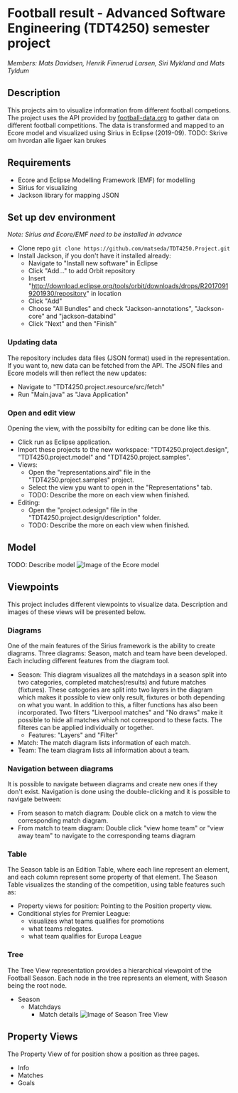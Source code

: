 # Football result - Advanced Software Engineering (TDT4250) semester project

_Members: Mats Davidsen, Henrik Finnerud Larsen, Siri Mykland and Mats Tyldum_

## Description

This projects aim to visualize information from different football competions. The project uses the API provided by [football-data.org](https://www.football-data.org/) to gather data on different football competitions. The data is transformed and mapped to an Ecore model and
visualized using Sirius in Eclipse (2019-09).
TODO: Skrive om hvordan alle ligaer kan brukes

## Requirements

- Ecore and Eclipse Modelling Framework (EMF) for modelling
- Sirius for visualizing
- Jackson library for mapping JSON

## Set up dev environment

_Note: Sirius and Ecore/EMF need to be installed in advance_

- Clone repo `git clone https://github.com/matseda/TDT4250.Project.git`
- Install Jackson, if you don't have it installed already:
  - Navigate to "Install new software" in Eclipse
  - Click "Add..." to add Orbit repository
  - Insert "http://download.eclipse.org/tools/orbit/downloads/drops/R20170919201930/repository" in location
  - Click "Add"
  - Choose "All Bundles" and check "Jackson-annotations", "Jackson-core" and "jackson-databind"
  - Click "Next" and then "Finish"

### Updating data

The repository includes data files (JSON format) used in the representation. If you want to, new data can be fetched from the API. The JSON files and Ecore models will then reflect the new updates:

- Navigate to "TDT4250.project.resource/src/fetch"
- Run "Main.java" as "Java Application"

### Open and edit view

Opening the view, with the possibilty for editing can be done like this.

- Click run as Eclipse application.
- Import these projects to the new workspace: "TDT4250.project.design", "TDT4250.project.model" and "TDT4250.project.samples".
- Views:
  - Open the "representations.aird" file in the "TDT4250.project.samples" project.
  - Select the view ypu want to open in the "Representations" tab.
  - TODO: Describe the more on each view when finished.
- Editing:
  - Open the "project.odesign" file in the "TDT4250.project.design/description" folder.
  - TODO: Describe the more on each view when finished.

## Model
TODO: Describe model
![Image of the Ecore model](https://github.com/matseda/TDT4250.Project/blob/master/images/Model_diagram.png)

## Viewpoints
This project includes different viewpoints to visualize data. Description and images of these views will be presented below.

### Diagrams
One of the main features of the Sirius framework is the ability to create diagrams. Three diagrams: Season, match and team have been developed. Each including different features from the diagram tool.

- Season: This diagram visualizes all the matchdays in a season split into two categories, completed matches(results) and future matches (fixtures). These catogories are split into two layers in the diagram which makes it possible to view only result, fixtures or both depending on what you want. In addition to this, a filter functions has also been incorporated. Two filters "Liverpool matches" and "No draws" make it possible to hide all matches which not correspond to these facts. The filteres can be applied individually or together.
  - Features: "Layers" and "Filter"
- Match: The match diagram lists information of each match.
- Team: The team diagram lists all information about a team.

### Navigation between diagrams
It is possible to navigate between diagrams and create new ones if they don't exist. Navigation is done using the double-clicking and it is possible to navigate between:
- From season to match diagram: Double click on a match to view the corresponding match diagram.
- From match to team diagram: Double click "view home team" or "view away team" to navigate to the corresponding teams diagram

### Table
The Season table is an Edition Table, where each line represent an element, and each column represent some  property of that element. The Season Table visualizes the standing of the competition, using  table features such as: 
- Property views for position: Pointing to the Position property view.
- Conditional styles for Premier League:
    - visualizes what teams qualifies for promotions 
    - what teams relegates.
    - what team qualifies for Europa League

### Tree
The Tree View representation provides a hierarchical viewpoint of the Football Season. Each node in the tree represents an element, with Season being the root node. 
- Season
  - Matchdays
    - Match details
![Image of Season Tree View](https://github.com/matseda/TDT4250.Project/blob/master/images/Tree_view.png)

## Property Views 
The Property View of for position show a position as three pages.
- Info
- Matches
- Goals


